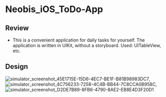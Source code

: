 # Neobis_iOS_ToDo-App
## Review
* This is a convenient application for daily tasks for yourself. The application is written in UIKit, without a storyboard. Used: UITableView, etc.

## Design 
![simulator_screenshot_45E1715E-15D6-4EC7-BE1F-B81B98983DC7](https://github.com/ayamaoki/Neobis_iOS_ToDo-App/assets/121345516/58b2e19b-4877-434e-b238-56cb99d69c3f), 
![simulator_screenshot_4C756233-7258-4C4B-BB44-7C8CCA0B958C](https://github.com/ayamaoki/Neobis_iOS_ToDo-App/assets/121345516/3f973941-4a6e-42ee-92d2-0c58eb39e0bf), 
![simulator_screenshot_D2DE7B89-8FB6-4790-8AE2-EB8E4D3F20D1](https://github.com/ayamaoki/Neobis_iOS_ToDo-App/assets/121345516/af022660-18e5-46b6-a6cf-50be883c7033)

